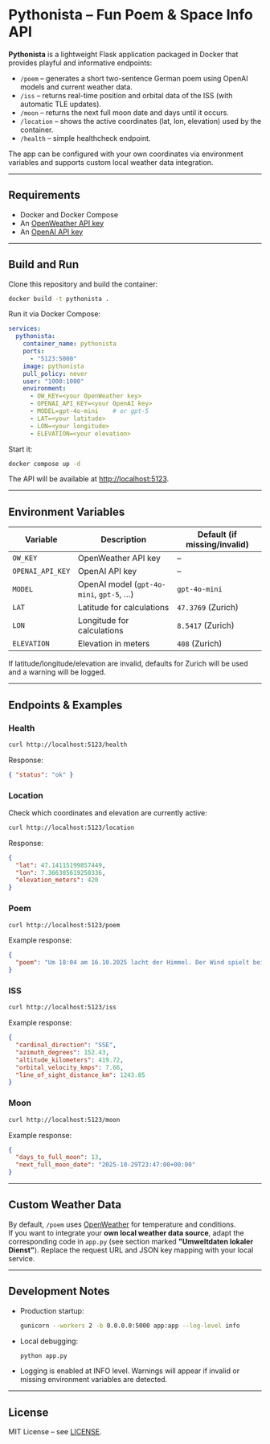 # Pythonista – Fun Poem & Space Info API

**Pythonista** is a lightweight Flask application packaged in Docker that provides playful and informative endpoints:

- `/poem` – generates a short two-sentence German poem using OpenAI models and current weather data.
- `/iss` – returns real-time position and orbital data of the ISS (with automatic TLE updates).
- `/moon` – returns the next full moon date and days until it occurs.
- `/location` – shows the active coordinates (lat, lon, elevation) used by the container.
- `/health` – simple healthcheck endpoint.

The app can be configured with your own coordinates via environment variables and supports custom local weather data integration.

---

## Requirements

- Docker and Docker Compose
- An [OpenWeather API key](https://openweathermap.org/api)
- An [OpenAI API key](https://platform.openai.com/)

---

## Build and Run

Clone this repository and build the container:

```bash
docker build -t pythonista .
```

Run it via Docker Compose:

```yaml
services:
  pythonista:
    container_name: pythonista
    ports:
      - "5123:5000"
    image: pythonista
    pull_policy: never
    user: "1000:1000"
    environment:
      - OW_KEY=<your OpenWeather key>
      - OPENAI_API_KEY=<your OpenAI key>
      - MODEL=gpt-4o-mini    # or gpt-5
      - LAT=<your latitude>
      - LON=<your longitude>
      - ELEVATION=<your elevation>
```

Start it:

```bash
docker compose up -d
```

The API will be available at [http://localhost:5123](http://localhost:5123).

---

## Environment Variables

| Variable         | Description                                   | Default (if missing/invalid) |
|------------------|-----------------------------------------------|-------------------------------|
| `OW_KEY`         | OpenWeather API key                           | –                             |
| `OPENAI_API_KEY` | OpenAI API key                                | –                             |
| `MODEL`          | OpenAI model (`gpt-4o-mini`, `gpt-5`, …)     | `gpt-4o-mini`                 |
| `LAT`            | Latitude for calculations                     | `47.3769` (Zurich)            |
| `LON`            | Longitude for calculations                    | `8.5417` (Zurich)             |
| `ELEVATION`      | Elevation in meters                           | `408` (Zurich)                |

If latitude/longitude/elevation are invalid, defaults for Zurich will be used and a warning will be logged.

---

## Endpoints & Examples

### Health
```bash
curl http://localhost:5123/health
```
Response:
```json
{ "status": "ok" }
```

### Location
Check which coordinates and elevation are currently active:

```bash
curl http://localhost:5123/location
```
Response:
```json
{
  "lat": 47.14115199857449,
  "lon": 7.366385619250336,
  "elevation_meters": 420
}
```

### Poem
```bash
curl http://localhost:5123/poem
```
Example response:
```json
{
  "poem": "Um 18:04 am 16.10.2025 lacht der Himmel. Der Wind spielt bei 12.3 mit den Baeumen."
}
```

### ISS
```bash
curl http://localhost:5123/iss
```
Example response:
```json
{
  "cardinal_direction": "SSE",
  "azimuth_degrees": 152.43,
  "altitude_kilometers": 419.72,
  "orbital_velocity_kmps": 7.66,
  "line_of_sight_distance_km": 1243.85
}
```

### Moon
```bash
curl http://localhost:5123/moon
```
Example response:
```json
{
  "days_to_full_moon": 13,
  "next_full_moon_date": "2025-10-29T23:47:00+00:00"
}
```

---

## Custom Weather Data

By default, `/poem` uses [OpenWeather](https://openweathermap.org/) for temperature and conditions.  
If you want to integrate your **own local weather data source**, adapt the corresponding code in `app.py` (see section marked **"Umweltdaten lokaler Dienst"**). Replace the request URL and JSON key mapping with your local service.

---

## Development Notes

- Production startup:
  ```bash
  gunicorn --workers 2 -b 0.0.0.0:5000 app:app --log-level info
  ```
- Local debugging:
  ```bash
  python app.py
  ```
- Logging is enabled at INFO level. Warnings will appear if invalid or missing environment variables are detected.

---

## License

MIT License – see [LICENSE](LICENSE).
